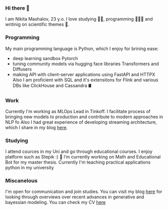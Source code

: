 ### Hi there 👋
I am Nikita Mashalov, 23 y.o. I love studying ✍🏻, programming 👨🏼‍💻 and writinig on scientific themes 📜.
### Programming
My main programming language is Python, which I enjoy for brining ease:
- deep learning sandbox Pytorch
- tuning community models via hugging face libraries Transformers and Diffusers
- making API with client-server applications using FastAPI and HTTPX
Also I am proficient with SQL and it's extensitons for Flink and various DBs like ClickHouse and Cassandra 🛢️
### Work 
Currently I'm working as MLOps Lead in Tinkoff.
I facilitate process of bringing new models to production and contribute to modern approaches in NLP fo
Also I had great experience of developing streaming architecture, which I share in my blog [here]().
### Studying
I attend cources in my Uni and go through educational courses. I enjoy platform such as Stepik :)
 🔭 I’m currently working on Math and Educational Bot for my master thesis.
Currently  I'm teaching practical applications python in my university
### Miscanelous 
I'm open for communication and join studies.
You can visit my blog [here](https://nmashalov.github.io/blog/) for looking through overviews over recent advances in generative and bayessian modeling. 
You can check my CV [here](https://nmashalov.github.io/cv/)
